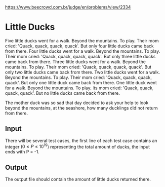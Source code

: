 https://www.beecrowd.com.br/judge/en/problems/view/2334

# Little Ducks

Five little ducks went for a walk. Beyond the mountains. To play. Their mom
cried: 'Quack, quack, quack, quack'. But only four little ducks came back from
there. Four little ducks went for a walk. Beyond the mountains. To play. Their
mom cried: 'Quack, quack, quack, quack'. But only three little ducks came back
from there. Three little ducks went for a walk. Beyond the mountains. To play.
Their mom cried: 'Quack, quack, quack, quack'. But only two little ducks came
back from there. Two little ducks went for a walk. Beyond the mountains. To
play. Their mom cried: 'Quack, quack, quack, quack'. But only one little duck
came back from there. One little duck went for a walk. Beyond the mountains.
To play. Its mom cried: 'Quack, quack, quack, quack'. But no little ducks came
back from there.

The mother duck was so sad that day decided to ask your help to look beyond
the mountains, at the seashore, how many ducklings did not return from there.

## Input

There will be several test cases, the first line of each test case contains an
integer  ($0 \leq P \leq 10^19$) representing the total amount of ducks, the
input ends with P = -1.

## Output

The output file should contain the amount of little ducks returned there.
